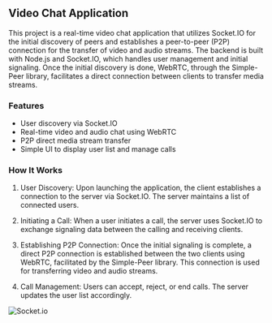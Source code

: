 ## Video Chat Application
This project is a real-time video chat application that utilizes Socket.IO for the initial discovery of peers and establishes a peer-to-peer (P2P) connection for the transfer of video and audio streams. The backend is built with Node.js and Socket.IO, which handles user management and initial signaling. Once the initial discovery is done, WebRTC, through the Simple-Peer library, facilitates a direct connection between clients to transfer media streams.

### Features
- User discovery via Socket.IO
- Real-time video and audio chat using WebRTC
- P2P direct media stream transfer
- Simple UI to display user list and manage calls

### How It Works
1. User Discovery: Upon launching the application, the client establishes a connection to the server via Socket.IO. The server maintains a list of connected users.

2. Initiating a Call: When a user initiates a call, the server uses Socket.IO to exchange signaling data between the calling and receiving clients.

3. Establishing P2P Connection: Once the initial signaling is complete, a direct P2P connection is established between the two clients using WebRTC, facilitated by the Simple-Peer library. This connection is used for transferring video and audio streams.

4. Call Management: Users can accept, reject, or end calls. The server updates the user list accordingly.

![Socket.io](client/socket.png)

